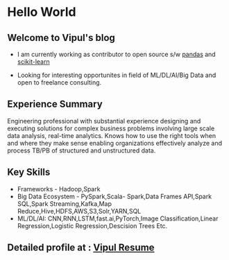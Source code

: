# Hello World

## Welcome to Vipul's blog

- I am currently working as contributor to open source s/w [pandas](https://github.com/pandas-dev/pandas) and [scikit-learn](https://github.com/scikit-learn/scikit-learn)<br>

- Looking for interesting opportunites in field of ML/DL/AI/Big Data and open to freelance consulting.

## Experience Summary

Engineering professional with substantial experience designing and executing solutions for complex business problems involving large scale data analysis, real-time analytics. Knows how to use the right tools when and where they make sense enabling organizations effectively analyze and process TB/PB of structured and unstructured data.

## Key Skills

- Frameworks - Hadoop,Spark
- Big Data Ecosystem - PySpark,Scala- Spark,Data Frames API,Spark SQL,Spark Streaming,Kafka,Map Reduce,Hive,HDFS,AWS,S3,Solr,YARN,SQL
- ML/DL/AI: CNN,RNN,LSTM,fast.ai,PyTorch,Image Classification,Linear Regression,Logistic Regression,Descision Trees Etc.

## Detailed profile at : [Vipul Resume](https://vipulrai91.github.io/markdown-cv/)

